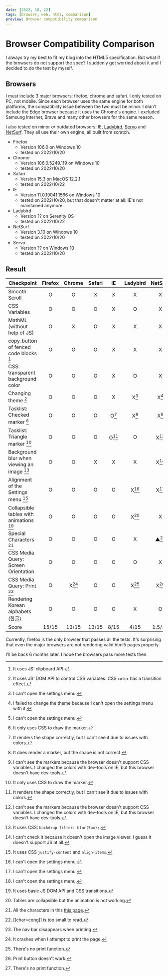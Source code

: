```yaml
---
date: [2022, 10, 22]
tags: [browser, web, html, comparison]
preview: Browser compatibility comparison
---
```


# Browser Compatibility Comparison

I always try my best to fit my blog into the HTML5 specification. But what if the browsers do not support the spec? I suddenly got worried about it and I decided to do the test by myself.

## Browsers

I must include 3 major browsers: firefox, chrome and safari. I only tested on PC, not mobile. Since each browser uses the same engine for both platforms, the compatibility issue between the two must be minor. I didn't include the Edge browser because it uses the Chrome's engine. I excluded Samsung Internet, Brave and many other browsers for the same reason.

I also tested on minor *or* outdated browsers: IE, [Ladybird], [Servo] and [NetSurf]. They all use their own engine, all built from scratch.

- Firefox
  - Version 106.0 on Windows 10
  - tested on 2022/10/20
- Chrome
  - Version 106.0.5249.119 on Windows 10
  - tested on 2022/10/20
- Safari
  - Version 15.3 on MacOS 12.2.1
  - tested on 2022/10/22
- IE
  - Version 11.0.19041.1566 on Windows 10
  - tested on 2022/10/20, but that doesn't matter at all: IE's not maintained anymore.
- Ladybird
  - Version ?? on Serenity OS
  - tested on 2022/10/22
- NetSurf
  - Version 3.10 on Windows 10
  - tested on 2022/10/20
- Servo
  - Version ?? on Windows 10
  - tested on 2022/10/20

[Ladybird]: https://github.com/SerenityOS/ladybird
[Servo]: https://servo.org/
[NetSurf]: https://www.netsurf-browser.org/

## Result

| Checkpoint                                    | Firefox  | Chrome    | Safari  | IE         | Ladybird  | NetSurf    | Servo     |
|-----------------------------------------------|:--------:|:---------:|:-------:|:----------:|:---------:|:----------:|:---------:|
| Smooth Scroll                                 | O        | O         | X       | X          | X         | X          | X         |
| CSS Variables                                 | O        | O         | O       | X          | O         | X          | O         |
| MathML (without help of JS)                   | O        | X         | O       | X          | X         | X          | X         |
| copy_button of fenced code blocks [^cbf]      | O        | O         | O       | X          | X         | X          | X         |
| CSS: transparent background color             | O        | O         | O       | X          | O         | X          | O         |
| Changing theme [^ct]                          | O        | O         | O       | X          | X[^lbe1]  | X[^nse1]   | X[^sve1]  |
| Tasklist: Checked marker [^tlcm]              | O        | O         | O       | O[^iee1]   | X[^lbe2]  | X[^nse2]   | O         |
| Tasklist: Triangle marker [^tlcm]             | O        | O         | O       | O[^iee1]   | O         | X[^nse2]   | O         |
| Background blur when viewing an image [^bb]   | O        | O         | X       | X          | X         | X[^nse3]   | X         |
| Alignment of the Settings menu [^alsm]        | O        | O         | O       | O          | X[^lbe1]  | X[^nse4]   | X[^sve1]  |
| Collapsible tables with animations [^ctwa]    | O        | O         | O       | O          | X[^lbe3]  | X          | O         |
| Special Characters [^specialchars]            | O        | O         | O       | O          | X         | ▲[^nse5]   | O         |
| CSS Media Query: Screen Orientation           | O        | O         | O       | O          | O         | X          | X         |
| CSS Media Query: Print [^cmqp]                | O        | X[^che1]  | O       | O          | X[^lbe4]  | X[^nse6]   | X[^sve2]  |
| Rendering Korean alphabets (한글)             | O        | O         | O       | O          | X         | O          | O         |
| Score                                         | 15/15    | 13/15     | 13/15   | 8/15       | 4/15      | 1.5/15     | 7/15      |

Currently, firefox is the only browser that passes all the tests. It's surprising that even the major browsers are not rendering valid html5 pages properly.

I'll be back 6 months later. I hope the browsers pass more tests then.

[^ct]: It uses JS' DOM API to control CSS variables. CSS `color` has a transition effect.

[^cbf]: It uses JS' clipboard API.

[^tlcm]: It only uses CSS to draw the marker.

[^bb]: It uses CSS: `backdrop-filter: blur(5px);`.

[^alsm]: It uses CSS `justify-content` and `align-items`.

[^ctwa]: It uses basic JS DOM API and CSS transitions.

[^iee1]: It renders the shape correctly, but I can't see it due to issues with colors.

[^nse1]: I failed to change the theme because I can't open the settings menu with it.

[^nse2]: I can't see the markers because the browser doesn't support CSS variables. I changed the colors with dev-tools on IE, but this browser doesn't have dev-tools.

[^nse3]: I can't check it because it doesn't open the image viewer. I guess it doesn't support JS at all.

[^nse4]: I can't open the settings menu.

[^specialchars]: All the characters in this [this page](MDxt-Character-Reference.html).

[^nse5]: [[char=cong]] is too small to read.

[^sve1]: I can't open the settings menu.

[^che1]: It crashes when I attempt to print the page.

[^nse6]: Print button doesn't work.

[^sve2]: There's no print function.

[^cmqp]: The nav bar disappears when printing.

[^lbe1]: I can't open the settings menu.

[^lbe2]: It does render a marker, but the shape is not correct.

[^lbe3]: Tables are collapsible but the animation is not working.

[^lbe4]: There's no print function.